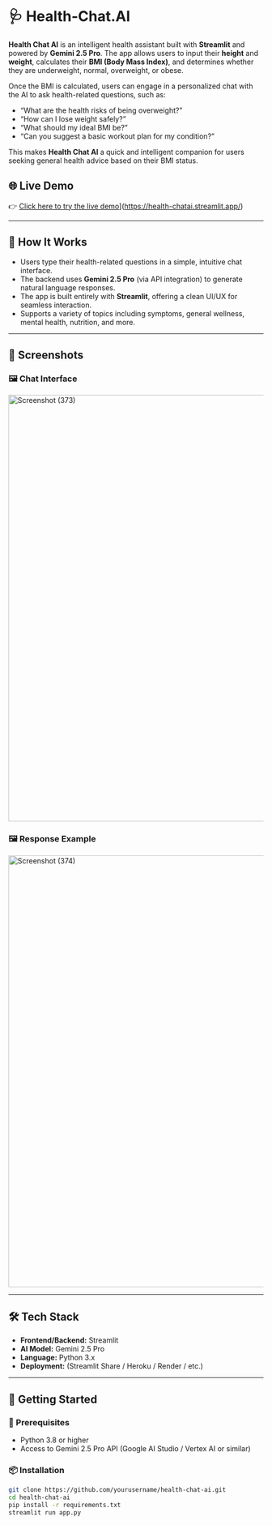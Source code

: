 # 🩺 Health-Chat.AI
**Health Chat AI** is an intelligent health assistant built with **Streamlit** and powered by **Gemini 2.5 Pro**. The app allows users to input their **height** and **weight**, calculates their **BMI (Body Mass Index)**, and determines whether they are underweight, normal, overweight, or obese.

Once the BMI is calculated, users can engage in a personalized chat with the AI to ask health-related questions, such as:

- “What are the health risks of being overweight?”
- “How can I lose weight safely?”
- “What should my ideal BMI be?”
- “Can you suggest a basic workout plan for my condition?”

This makes **Health Chat AI** a quick and intelligent companion for users seeking general health advice based on their BMI status.


## 🌐 Live Demo

👉 [Click here to try the live demo](https://your-live-demo-link.com)](https://health-chatai.streamlit.app/)

---

## 🧠 How It Works

- Users type their health-related questions in a simple, intuitive chat interface.
- The backend uses **Gemini 2.5 Pro** (via API integration) to generate natural language responses.
- The app is built entirely with **Streamlit**, offering a clean UI/UX for seamless interaction.
- Supports a variety of topics including symptoms, general wellness, mental health, nutrition, and more.

---

## 📸 Screenshots

### 🖼️ Chat Interface
<img width="1920" height="842" alt="Screenshot (373)" src="https://github.com/user-attachments/assets/c049db37-916b-421a-a2fa-b1d84d20e5fe" />

### 🖼️ Response Example
<img width="1920" height="852" alt="Screenshot (374)" src="https://github.com/user-attachments/assets/a48d019a-9075-4dda-a8e2-9bb74ec26a70" />



---

## 🛠️ Tech Stack

- **Frontend/Backend:** Streamlit
- **AI Model:** Gemini 2.5 Pro
- **Language:** Python 3.x
- **Deployment:** (Streamlit Share / Heroku / Render / etc.)

---

## 🚀 Getting Started

### 🔧 Prerequisites

- Python 3.8 or higher
- Access to Gemini 2.5 Pro API (Google AI Studio / Vertex AI or similar)

### 📦 Installation

```bash
git clone https://github.com/yourusername/health-chat-ai.git
cd health-chat-ai
pip install -r requirements.txt
streamlit run app.py










